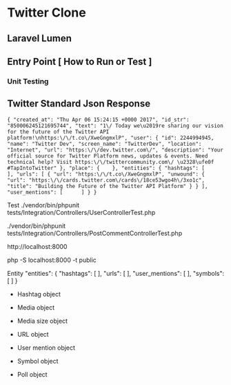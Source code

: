 # Twitter Clone 

## Laravel Lumen 

## Entry Point  [ How to Run or Test ]

### Unit Testing 

### 

## Twitter Standard Json Response 

`{
  "created_at": "Thu Apr 06 15:24:15 +0000 2017",
  "id_str": "850006245121695744",
  "text": "1\/ Today we\u2019re sharing our vision for the future of the Twitter API platform!\nhttps:\/\/t.co\/XweGngmxlP",
  "user": {
    "id": 2244994945,
    "name": "Twitter Dev",
    "screen_name": "TwitterDev",
    "location": "Internet",
    "url": "https:\/\/dev.twitter.com\/",
    "description": "Your official source for Twitter Platform news, updates & events. Need technical help? Visit https:\/\/twittercommunity.com\/ \u2328\ufe0f #TapIntoTwitter"
  },
  "place": {   
  },
  "entities": {
    "hashtags": [      
    ],
    "urls": [
      {
        "url": "https:\/\/t.co\/XweGngmxlP",
        "unwound": {
          "url": "https:\/\/cards.twitter.com\/cards\/18ce53wgo4h\/3xo1c",
          "title": "Building the Future of the Twitter API Platform"
        }
      }
    ],
    "user_mentions": [     
    ]
  }
}
`

Test
./vendor/bin/phpunit tests/Integration/Controllers/UserControllerTest.php

./vendor/bin/phpunit tests/Integration/Controllers/PostCommentControllerTest.php

http://localhost:8000

php -S localhost:8000 -t public

Entity
"entities": {
    "hashtags": [
    ],
    "urls": [
    ],
    "user_mentions": [
    ],
    "symbols": [
    ]
  }

   - Hashtag object

  - Media object
  - Media size object
  - URL object

  - User mention object

  - Symbol object

  - Poll object